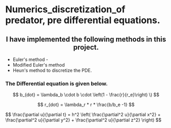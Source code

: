 <h1>Numerics_discretization_of predator, pre differential equations.</h1> 
<h2 align =center> I have implemented the following methods in this project. </h2> 

- Euler's method -
- Modified Euler's method
- Heun's method to discretize the PDE.
  
<h3> The Differential equation is given below. </h3>

<p align = center> $$ b_{dot} = \lambda_b \cdot b \cdot \left(1 - \frac{r}{r_e}\right) \) $$ </p>
<p align = center >  $$ r_{dot} = \lambda_r * r * \frac{b/b_e -1} $$ </p>

<p>
$$
\frac{\partial u}{\partial t} = h^2 \left( \frac{\partial^2 u}{\partial x^2} + \frac{\partial^2 u}{\partial y^2} + \frac{\partial^2 u}{\partial z^2} \right)
$$
</p>
